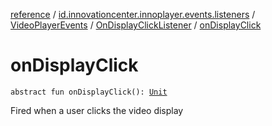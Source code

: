 [reference](../../../index.md) / [id.innovationcenter.innoplayer.events.listeners](../../index.md) / [VideoPlayerEvents](../index.md) / [OnDisplayClickListener](index.md) / [onDisplayClick](./on-display-click.md)

# onDisplayClick

`abstract fun onDisplayClick(): `[`Unit`](https://kotlinlang.org/api/latest/jvm/stdlib/kotlin/-unit/index.html)

Fired when a user clicks the video display

